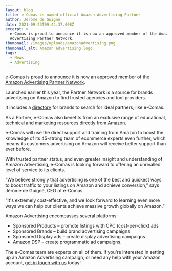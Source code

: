 ```yaml
---
layout: blog
title: e-Comas is named official Amazon Advertising Partner
author: Jérôme de Guigné
date: 2021-09-23T09:44:37.008Z
excerpt: >
  e-Comas is proud to announce it is now an approved member of the Amazon
  Advertising Partner Network.
thumbnail: /images/uploads/amazonadvertising.png
thumbnail_alt: Amazon advertising logo
tags:
  - News
  - Advertising
---
```

<!--StartFragment-->

e-Comas is proud to announce it is now an approved member of the [Amazon Advertising Partner Network](https://advertising.amazon.com/en-gb/blog/introducing-partner-network).

Launched earlier this year, the Partner Network is a source for brands advertising on Amazon to find trusted agencies and tool providers.

It includes a [directory](https://advertising.amazon.com/en-gb/resources/find-a-partner/managed-service-providers?ref_=a20m_us_fndprt_btn_msp) for brands to search for ideal partners, like e-Comas.

As a Partner, e-Comas also benefits from an exclusive range of educational, technical and marketing resources directly from Amazon.

e-Comas will use the direct support and training from Amazon to boost the knowledge of its 45-strong team of ecommerce experts even further, which means its customers advertising on Amazon will receive better support than ever before.

With trusted partner status, and even greater insight and understanding of Amazon Advertising, e-Comas is looking forward to offering an unrivalled level of service to its clients.

“We believe strongly that advertising is one of the best and quickest ways to boost traffic to your listings on Amazon and achieve conversion,” says Jérôme de Guigné, CEO of e-Comas.

“It's extremely cost-effective, and we look forward to learning even more ways we can help our clients achieve massive growth globally on Amazon.”

Amazon Advertising encompasses several platforms:

* Sponsored Products – promote listings with CPC (cost-per-click) ads
* Sponsored Brands – build brand advertising campaigns
* Sponsored Display ads – create display advertising campaigns
* Amazon DSP – create programmatic ad campaigns.

The e-Comas team are experts on all of them. If you're interested in setting up an Amazon Advertising campaign, or need any help with your Amazon account, [get in touch with us](https://e-comas.com/contact.html) today!



<!--EndFragment-->